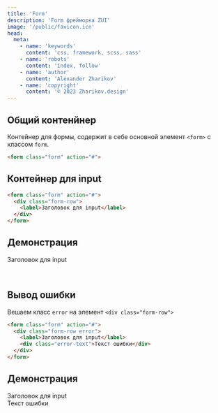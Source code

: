 ```yaml
---
title: 'Form'
description: 'Form фрейморка ZUI'
image: '/public/favicon.icn'
head:
  meta:
    - name: 'keywords'
      content: 'css, framework, scss, sass'
    - name: 'robots'
      content: 'index, follow'
    - name: 'author'
      content: 'Alexander Zharikov'
    - name: 'copyright'
      content: '© 2023 Zharikov.design'
---
```

## Общий контенйнер
Контейнер для формы, содержит в себе основной элемент `<form>` с классом `form`.
```html
<form class="form" action="#">
```

## Контейнер для input
```html
<form class="form" action="#">
  <div class="form-row">
    <label>Заголовок для input</label>
  </div>
</form>
```

## Демонстрация
<form class="form" action="#">
  <div class="form-row">
    <label>Заголовок для input</label>
  </div>
</form>
<br>

## Вывод ошибки
Вешаем класс `error` на элемент `<div class="form-row">`
```html
<form class="form" action="#">
  <div class="form-row error">
    <label>Заголовок для input</label>
    <div class="error-text">Текст ошибки</div>
  </div>
</form>
```

## Демонстрация
<form class="form" action="#">
  <div class="form-row error">
    <label>Заголовок для input</label>
    <div class="error-text">Текст ошибки</div>
  </div>
</form>